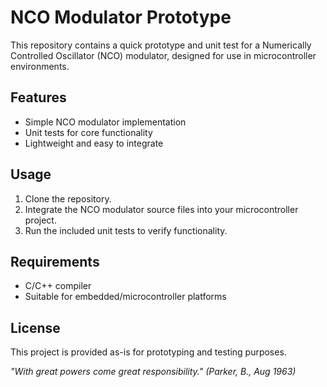 # NCO Modulator Prototype

This repository contains a quick prototype and unit test for a Numerically Controlled Oscillator (NCO) modulator, designed for use in microcontroller environments.

## Features

- Simple NCO modulator implementation
- Unit tests for core functionality
- Lightweight and easy to integrate

## Usage

1. Clone the repository.
2. Integrate the NCO modulator source files into your microcontroller project.
3. Run the included unit tests to verify functionality.

## Requirements

- C/C++ compiler
- Suitable for embedded/microcontroller platforms

## License

This project is provided as-is for prototyping and testing purposes.

_"With great powers come great responsibility." (Parker, B., Aug 1963)_
